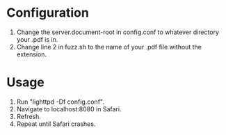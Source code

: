 Configuration
=============

1. Change the server.document-root in config.conf to whatever directory your .pdf is in.
2. Change line 2 in fuzz.sh to the name of your .pdf file without the extension.

Usage
======
1. Run "lighttpd -Df config.conf".
2. Navigate to localhost:8080 in Safari.
3. Refresh.
4. Repeat until Safari crashes.
